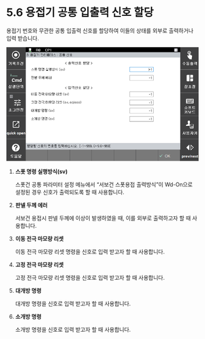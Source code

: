 ﻿# 5.6 용접기 공통 입출력 신호 할당

용접기 번호와 무관한 공통 입출력 신호를 할당하여 이들의 상태를 외부로 출력하거나 입력 받습니다.

<p align="center">
  <img src="../.gitbook/assets/image (72).png"></img>
</p>

1.  **스폿 명령 실행방식(sv)**

    스폿건 공통 파라미터 설정 메뉴에서 “서보건 스폿용접 출력방식”이 Wd-On으로 설정된 경우 신호가 출력되도록 할 때 사용합니다.
2.  **판넬 두께 에러**

    서보건 용접시 판넬 두께에 이상이 발생하였을 때, 이를 외부로 출력하고자 할 때 사용합니다.
3.  **이동 전극 마모량 리셋**

    이동 전극 마모량 리셋 명령을 신호로 입력 받고자 할 때 사용합니다.
4.  **고정 전극 마모량 리셋**

    고정 전극 마모량 리셋 명령을 신호로 입력 받고자 할 때 사용합니다.
5.  **대개방 명령**

    대개방 명령을 신호로 입력 받고자 할 때 사용합니다.
6.  **소개방 명령**

    소개방 명령을 신호로 입력 받고자 할 때 사용합니다.

